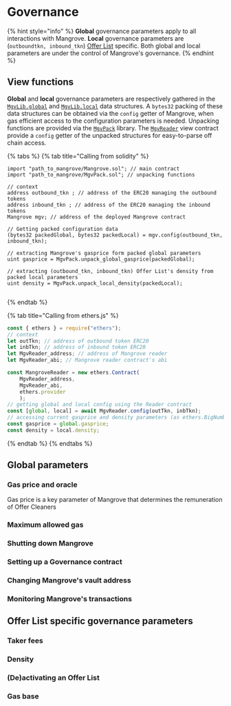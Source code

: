 # Governance

{% hint style="info" %}
**Global** governance parameters apply to all interactions with Mangrove. **Local** governance parameters are  (`outboundtkn, inbound_tkn`) [Offer List](../data-structures/market.md) specific. Both global and local parameters are under the control of Mangrove's governance.
{% endhint %}

## View functions

**Global** and **local** governance parameters are respectively gathered in the [`MgvLib.global`](../data-structures/mangrove-configuration.md#mgvlib.global) and [`MgvLib.local`](../data-structures/mangrove-configuration.md#mgvlib.local) data structures. A `bytes32` packing of these data structures can be obtained via the `config` getter of Mangrove, when gas efficient access to the configuration parameters is needed. Unpacking functions are provided via the [`MgvPack`](https://github.com/giry-dev/mangrove/blob/master/packages/mangrove-solidity/contracts/MgvPack.sol) library. The [`MgvReader`](deployment-addresses.md) view contract provide a `config` getter of the unpacked structures for easy-to-parse off chain access.

{% tabs %}
{% tab title="Calling from solidity" %}
```solidity
import "path_to_mangrove/Mangrove.sol"; // main contract
import "path_to_mangrove/MgvPack.sol"; // unpacking functions

// context 
address outbound_tkn ; // address of the ERC20 managing the outbound tokens
address inbound_tkn ; // address of the ERC20 managing the inbound tokens
Mangrove mgv; // address of the deployed Mangrove contract

// Getting packed configuration data
(bytes32 packedGlobal, bytes32 packedLocal) = mgv.config(outbound_tkn, inbound_tkn);

// extracting Mangrove's gasprice form packed global parameters
uint gasprice = MgvPack.unpack_global_gasprice(packedGlobal);

// extracting (outbound_tkn, inbound_tkn) Offer List's density from packed local parameters
uint density = MgvPack.unpack_local_density(packedLocal);


```
{% endtab %}

{% tab title="Calling from ethers.js" %}
```javascript
const { ethers } = require("ethers");
// context
let outTkn; // address of outbound token ERC20
let inbTkn; // address of inbound token ERC20
let MgvReader_address; // address of Mangrove reader
let MgvReader_abi; // Mangrove reader contract's abi

const MangroveReader = new ethers.Contract(
    MgvReader_address, 
    MgvReader_abi, 
    ethers.provider
    );
// getting global and local config using the Reader contract    
const [global, local] = await MgvReader.config(outTkn, inbTkn);
// accessing current gasprice and density parameters (as ethers.BigNumbers)
const gasprice = global.gasprice;
const density = local.density; 
```
{% endtab %}
{% endtabs %}



## Global parameters

### Gas price and oracle

Gas price is a key parameter of Mangrove that determines the remuneration of Offer Cleaners&#x20;

### Maximum allowed gas

### Shutting down Mangrove

### Setting up a Governance contract

### Changing Mangrove's vault address

### Monitoring Mangrove's transactions



## Offer List specific governance parameters

### Taker fees

### Density

### (De)activating an Offer List

### Gas base

